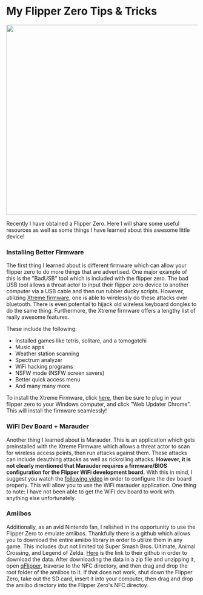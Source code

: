 # My Flipper Zero Tips & Tricks

<p align="center">
<img src="https://cdn.shopify.com/s/files/1/2175/8571/files/Flipper-Zero_1235x.png?v=1682525077"  width="600" height="500">
</p>
Recently I have obtained a Flipper Zero. Here I will share some useful resources as well as some things I have learned about this awesome little device!

### Installing Better Firmware
The first thing I learned about is different firmware which can allow your flipper zero to do more things that are advertised. One major example of this is the "BadUSB" tool which is included with the flipper zero. The bad USB tool allows a threat actor to input their flipper zero device to another computer via a USB cable and then run rubber ducky scripts. However, utilizing [Xtreme firmware](https://github.com/ClaraCrazy/Flipper-Xtreme), one is able to wirelessly do these attacks over bluetooth. There is even potential to hijack old wireless keyboard dongles to do the same thing. Furthermore, the Xtreme firmware offers a lengthy list of really awesome features. 

These include the following:
* Installed games like tetris, solitare, and a tomogotchi
* Music apps
* Weather station scanning
* Spectrum analyzer
* WiFi hacking programs
* NSFW mode (NSFW screen savers)
* Better quick access menu
* And many many more

To install the Xtreme Firmware, click [here](https://github.com/ClaraCrazy/Flipper-Xtreme/releases/tag/XFW-0046_06052023), then be sure to plug in your flipper zero to your Windows computer, and click "Web Updater Chrome". This will install the firmware seamlessly!

### WiFi Dev Board + Marauder
Another thing I learned about is Marauder. This is an application which gets preinstalled with the Xtreme Firmware which allows a threat actor to scan for wireless access points, then run attacks against them. These attacks can include deauthing attacks as well as rickrolling attacks. **However, it is not clearly mentioned that Marauder requires a firmware/BIOS configuration for the Flipper WiFi development board.** With this in mind, I suggest you watch the [following video](https://www.youtube.com/watch?v=CabgV-ljjRM) in order to configure the dev board properly. This will allow you to use the WiFi marauder application. One thing to note: I have not been able to get the WiFi dev board to work with anything else unfortunately.

### Amiibos
Additionally, as an avid Nintendo fan, I relished in the opportunity to use the Flipper Zero to emulate amiibos. Thankfully there is a github which allows you to download the entire amiibo library in order to utilize them in any game. This includes (but not limited to) Super Smash Bros. Ultimate, Animal Crossing, and Legend of Zelda. [Here](https://github.com/Gioman101/FlipperAmiibo) is the link to their github in order to download the data. After downloading the data in a zip file and unzipping it, open [qFlipper](https://flipperzero.one/update), traverse to the NFC directory, and then drag and drop the root folder of the amiibos to it. If that does not work, shut down the Flipper Zero, take out the SD card, insert it into your computer, then drag and drop the amiibo directory into the Flipper Zero's NFC directoy. 



